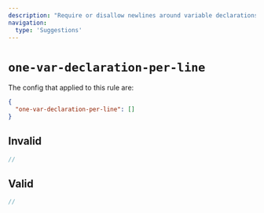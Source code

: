 ```yaml
---
description: "Require or disallow newlines around variable declarations"
navigation:
  type: 'Suggestions'
---
```


# `one-var-declaration-per-line`

The config that applied to this rule are:

```json
{
  "one-var-declaration-per-line": []
}
```

## Invalid

```js invalid
//
```

## Valid

```js valid
//
```
  
